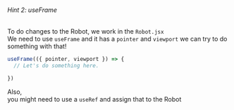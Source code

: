 ###### Hint 2: useFrame

To do changes to the Robot, we work in the `Robot.jsx`  
We need to use `useFrame` and it has a `pointer` and `viewport` we can try to do something with that!


```javascript
useFrame(({ pointer, viewport }) => {
  // Let's do something here.

})
```

Also,  
you might need to use a `useRef` and assign that to the Robot

